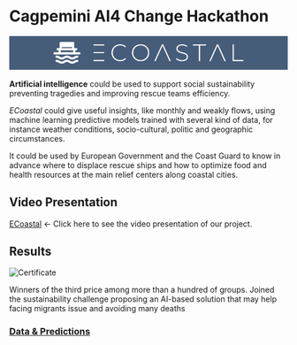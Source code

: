 # Cagpemini AI4 Change Hackathon

![ECoastal](https://github.com/FedericoRaimondi/me/blob/master/Capgemini_AI4Change_Hackathon/data%26predictions/ECOASTAL.png)

**Artificial intelligence** could be used to support social sustainability preventing tragedies and improving rescue teams efficiency.

_ECoastal_ could give useful insights, like monthly and weakly flows, using machine learning predictive models trained with several kind of data, for instance weather conditions, socio-cultural, politic and geographic circumstances.

It could be used by European Government and the Coast Guard to know in advance where to displace rescue ships and how to optimize food and health resources at the main relief centers along coastal cities.

## Video Presentation
[ECoastal](https://youtu.be/ZTP89K_19sY) <- Click here to see the video presentation of our project.

## Results
![Certificate](https://github.com/FedericoRaimondi/me/tree/master/Capgemini_AI4Change_Hackathon/AI4Change_Hackathon_Certificate.PNG)

Winners of the third price among more than a hundred of groups. Joined the sustainability challenge proposing an AI-based solution that may help facing migrants issue and avoiding many deaths

### [Data & Predictions](https://github.com/FedericoRaimondi/me/blob/master/Capgemini_AI4Change_Hackathon/data%26predictions)
